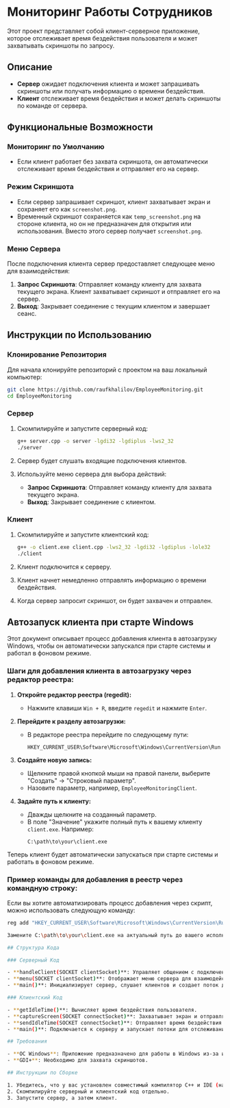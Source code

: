# Мониторинг Работы Сотрудников

Этот проект представляет собой клиент-серверное приложение, которое отслеживает время бездействия пользователя и может захватывать скриншоты по запросу.

## Описание

- **Сервер** ожидает подключения клиента и может запрашивать скриншоты или получать информацию о времени бездействия.
- **Клиент** отслеживает время бездействия и может делать скриншоты по команде от сервера.

## Функциональные Возможности

### Мониторинг по Умолчанию

- Если клиент работает без захвата скриншота, он автоматически отслеживает время бездействия и отправляет его на сервер.

### Режим Скриншота

- Если сервер запрашивает скриншот, клиент захватывает экран и сохраняет его как `screenshot.png`.
- Временный скриншот сохраняется как `temp_screenshot.png` на стороне клиента, но он не предназначен для открытия или использования. Вместо этого сервер получает `screenshot.png`.

### Меню Сервера

После подключения клиента сервер предоставляет следующее меню для взаимодействия:

1. **Запрос Скриншота**: Отправляет команду клиенту для захвата текущего экрана. Клиент захватывает скриншот и отправляет его на сервер.
2. **Выход**: Закрывает соединение с текущим клиентом и завершает сеанс.

## Инструкции по Использованию

### Клонирование Репозитория

Для начала клонируйте репозиторий с проектом на ваш локальный компьютер:

```bash
git clone https://github.com/raufkhalilov/EmployeeMonitoring.git
cd EmployeeMonitoring
```

### Сервер

1. Скомпилируйте и запустите серверный код:
   ```bash
   g++ server.cpp -o server -lgdi32 -lgdiplus -lws2_32
   ./server
   ```

2. Сервер будет слушать входящие подключения клиентов.
3. Используйте меню сервера для выбора действий:
   - **Запрос Скриншота**: Отправляет команду клиенту для захвата текущего экрана.
   - **Выход**: Закрывает соединение с клиентом.

### Клиент

1. Скомпилируйте и запустите клиентский код:
   ```bash
   g++ -o client.exe client.cpp -lws2_32 -lgdi32 -lgdiplus -lole32
   ./client
   ```

2. Клиент подключится к серверу.
3. Клиент начнет немедленно отправлять информацию о времени бездействия.
4. Когда сервер запросит скриншот, он будет захвачен и отправлен.

## Автозапуск клиента при старте Windows

Этот документ описывает процесс добавления клиента в автозагрузку Windows, чтобы он автоматически запускался при старте системы и работал в фоновом режиме.

### Шаги для добавления клиента в автозагрузку через редактор реестра:

1. **Откройте редактор реестра (regedit):**
   - Нажмите клавиши `Win + R`, введите `regedit` и нажмите `Enter`.

2. **Перейдите к разделу автозагрузки:**
   - В редакторе реестра перейдите по следующему пути:
     ```
     HKEY_CURRENT_USER\Software\Microsoft\Windows\CurrentVersion\Run
     ```

3. **Создайте новую запись:**
   - Щелкните правой кнопкой мыши на правой панели, выберите "Создать" → "Строковый параметр".
   - Назовите параметр, например, `EmployeeMonitoringClient`.

4. **Задайте путь к клиенту:**
   - Дважды щелкните на созданный параметр.
   - В поле "Значение" укажите полный путь к вашему клиенту `client.exe`. Например:
     ```
     C:\path\to\your\client.exe
     ```

Теперь клиент будет автоматически запускаться при старте системы и работать в фоновом режиме.

### Пример команды для добавления в реестр через командную строку:

Если вы хотите автоматизировать процесс добавления через скрипт, можно использовать следующую команду:

```bash
reg add "HKEY_CURRENT_USER\Software\Microsoft\Windows\CurrentVersion\Run" /v EmployeeMonitoringClient /t REG_SZ /d "C:\path\to\your\client.exe" /f

Замените C:\path\to\your\client.exe на актуальный путь до вашего исполняемого файла клиента.

## Структура Кода

### Серверный Код

- **handleClient(SOCKET clientSocket)**: Управляет общением с подключенным клиентом, получает команды и обрабатывает их.
- **menu(SOCKET clientSocket)**: Отображает меню сервера для взаимодействия с пользователем.
- **main()**: Инициализирует сервер, слушает клиентов и создает поток для каждого клиента.

### Клиентский Код

- **getIdleTime()**: Вычисляет время бездействия пользователя.
- **captureScreen(SOCKET connectSocket)**: Захватывает экран и отправляет скриншот на сервер.
- **sendIdleTime(SOCKET connectSocket)**: Отправляет время бездействия на сервер каждые 5 секунд.
- **main()**: Подключается к серверу и запускает потоки для отслеживания времени бездействия и получения команд.

## Требования

- **ОС Windows**: Приложение предназначено для работы в Windows из-за использования специфичных библиотек.
- **GDI+**: Необходимо для захвата скриншотов.

## Инструкции по Сборке

1. Убедитесь, что у вас установлен совместимый компилятор C++ и IDE (например, Visual Studio).
2. Скомпилируйте серверный и клиентский код отдельно.
3. Запустите сервер, а затем клиент.


